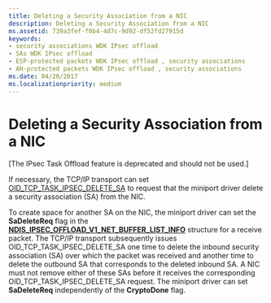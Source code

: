 ```yaml
---
title: Deleting a Security Association from a NIC
description: Deleting a Security Association from a NIC
ms.assetid: 739a3fef-f0b4-4d7c-9d92-df52fd27915d
keywords:
- security associations WDK IPsec offload
- SAs WDK IPsec offload
- ESP-protected packets WDK IPsec offload , security associations
- AH-protected packets WDK IPsec offload , security associations
ms.date: 04/20/2017
ms.localizationpriority: medium
---
```


# Deleting a Security Association from a NIC

\[The IPsec Task Offload feature is deprecated and should not be used.\]




If necessary, the TCP/IP transport can set [OID\_TCP\_TASK\_IPSEC\_DELETE\_SA](https://docs.microsoft.com/windows-hardware/drivers/network/oid-tcp-task-ipsec-delete-sa) to request that the miniport driver delete a security association (SA) from the NIC.

To create space for another SA on the NIC, the miniport driver can set the **SaDeleteReq** flag in the [**NDIS\_IPSEC\_OFFLOAD\_V1\_NET\_BUFFER\_LIST\_INFO**](https://docs.microsoft.com/windows-hardware/drivers/ddi/ndis/ns-ndis-_ndis_ipsec_offload_v1_net_buffer_list_info) structure for a receive packet. The TCP/IP transport subsequently issues OID\_TCP\_TASK\_IPSEC\_DELETE\_SA one time to delete the inbound security association (SA) over which the packet was received and another time to delete the outbound SA that corresponds to the deleted inbound SA. A NIC must not remove either of these SAs before it receives the corresponding OID\_TCP\_TASK\_IPSEC\_DELETE\_SA request. The miniport driver can set **SaDeleteReq** independently of the **CryptoDone** flag.

